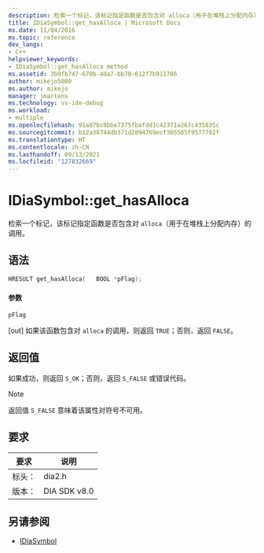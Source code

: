 ```yaml
---
description: 检索一个标记，该标记指定函数是否包含对 alloca（用于在堆栈上分配内存）的调用。
title: IDiaSymbol::get_hasAlloca | Microsoft Docs
ms.date: 11/04/2016
ms.topic: reference
dev_langs:
- C++
helpviewer_keywords:
- IDiaSymbol::get_hasAlloca method
ms.assetid: 3b9fb747-670b-4da7-bb70-612f7b911786
author: mikejo5000
ms.author: mikejo
manager: jmartens
ms.technology: vs-ide-debug
ms.workload:
- multiple
ms.openlocfilehash: 91a87bc8bbe7375fbafdd1c42371a267c435835c
ms.sourcegitcommit: b12a38744db371d2894769ecf305585f9577792f
ms.translationtype: HT
ms.contentlocale: zh-CN
ms.lasthandoff: 09/13/2021
ms.locfileid: "127832669"
---
```

# <a name="idiasymbolget_hasalloca"></a>IDiaSymbol::get_hasAlloca
检索一个标记，该标记指定函数是否包含对 `alloca`（用于在堆栈上分配内存）的调用。

## <a name="syntax"></a>语法

```cpp
HRESULT get_hasAlloca(   BOOL *pFlag);
```

#### <a name="parameters"></a>参数
 `pFlag`

[out] 如果该函数包含对 `alloca` 的调用，则返回 `TRUE`；否则，返回 `FALSE`。

## <a name="return-value"></a>返回值
 如果成功，则返回 `S_OK`；否则，返回 `S_FALSE` 或错误代码。

> [!NOTE]
> 返回值 `S_FALSE` 意味着该属性对符号不可用。

## <a name="requirements"></a>要求

|要求|说明|
|-----------------|-----------------|
|标头：|dia2.h|
|版本：|DIA SDK v8.0|

## <a name="see-also"></a>另请参阅
- [IDiaSymbol](../../debugger/debug-interface-access/idiasymbol.md)
